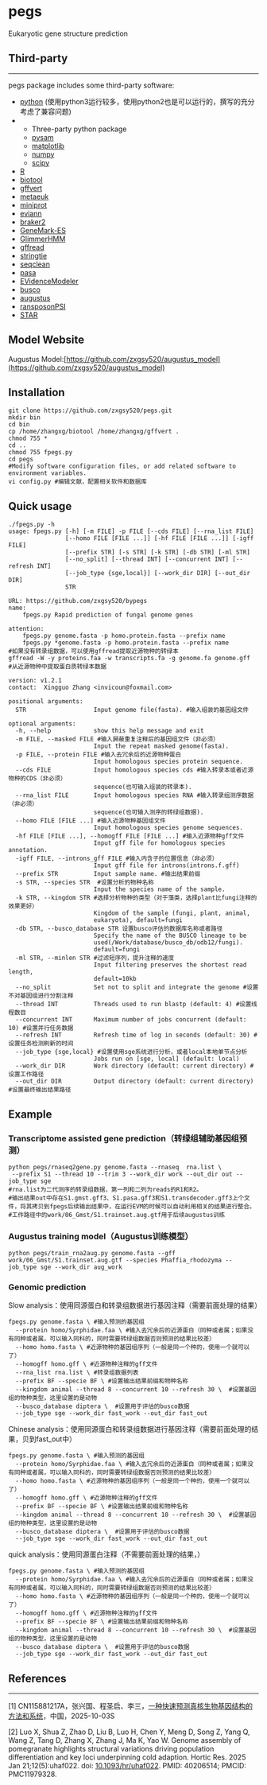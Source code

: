 # pegs
Eukaryotic gene structure prediction

## Third-party
-----------

pegs package includes some third-party software:
* [python](https://www.python.org/) (使用python3运行较多，使用python2也是可以运行的，撰写的充分考虑了兼容问题)
* * Three-party python package
  * [pysam](https://pypi.org/project/pysam/)
  * [matplotlib](https://matplotlib.org/)
  * [numpy](https://numpy.org/doc/stable/index.html)
  * [scipy](https://github.com/scipy/scipy)
* [R](https://www.r-project.org/)
* [biotool](https://github.com/zxgsy520/biotool)
* [gffvert](https://github.com/zxgsy520/gffvert)
* [metaeuk](https://github.com/soedinglab/metaeuk)
* [miniprot](https://github.com/lh3/miniprot)
* [eviann](https://github.com/alekseyzimin/EviAnn_release)
* [braker2](https://github.com/Gaius-Augustus/BRAKER)
* [GeneMark-ES](http://topaz.gatech.edu/GeneMark/license_download.cgi)
* [GlimmerHMM](https://ccb.jhu.edu/software/glimmerhmm/man.shtml)
* [gffread](https://github.com/gpertea/gffread)
* [stringtie](https://github.com/gpertea/stringtie)
* [seqclean](https://sourceforge.net/projects/seqclean/)
* [pasa](https://github.com/PASApipeline/PASApipeline)
* [EVidenceModeler](https://github.com/EVidenceModeler/EVidenceModeler)
* [busco](https://gitlab.com/ezlab/busco)
* [augustus](http://bioinf.uni-greifswald.de/augustus/)
* [ransposonPSI](http://transposonpsi.sourceforge.net/)
* [STAR](https://github.com/alexdobin/STAR)

## Model Website
Augustus Model:[https://github.com/zxgsy520/augustus_model](https://github.com/zxgsy520/augustus_model)




## Installation
```
git clone https://github.com/zxgsy520/pegs.git
mkdir bin
cd bin
cp /home/zhangxg/biotool /home/zhangxg/gffvert .
chmod 755 *
cd ..
chmod 755 fpegs.py
cd pegs
#Modify software configuration files, or add related software to environment variables.
vi config.py #编辑文献，配置相关软件和数据库
```
## Quick usage
```
./fpegs.py -h
usage: fpegs.py [-h] [-m FILE] -p FILE [--cds FILE] [--rna_list FILE]
                [--homo FILE [FILE ...]] [-hf FILE [FILE ...]] [-igff FILE]
                [--prefix STR] [-s STR] [-k STR] [-db STR] [-ml STR]
                [--no_split] [--thread INT] [--concurrent INT] [--refresh INT]
                [--job_type {sge,local}] [--work_dir DIR] [--out_dir DIR]
                STR

URL: https://github.com/zxgsy520/bypegs
name:
    fpegs.py Rapid prediction of fungal genome genes

attention:
    fpegs.py genome.fasta -p homo.protein.fasta --prefix name
    fpegs.py *genome.fasta -p homo.protein.fasta --prefix name
#如果没有转录组数据，可以使用gffread提取近源物种的转绿本
gffread -W -y proteins.faa -w transcripts.fa -g genome.fa genome.gff  #从近源物种中提取蛋白质转绿本数据

version: v1.2.1
contact:  Xingguo Zhang <invicoun@foxmail.com>        

positional arguments:
  STR                   Input genome file(fasta). #输入组装的基因组文件

optional arguments:
  -h, --help            show this help message and exit
  -m FILE, --masked FILE #输入屏蔽重复注释后的基因组文件（非必须）
                        Input the repeat masked genome(fasta).
  -p FILE, --protein FILE #输入去冗余后的近源物种蛋白
                        Input homologous species protein sequence.
  --cds FILE            Input homologous species cds #输入转录本或者近源物种的CDS（非必须）
                        sequence(也可输入组装的转录本).
  --rna_list FILE       Input homologous species RNA #输入转录组测序数据（非必须）
                        sequence(也可输入测序的转绿组数据).
  --homo FILE [FILE ...] #输入近源物种基因组文件
                        Input homologous species genome sequences.
  -hf FILE [FILE ...], --homogff FILE [FILE ...] #输入近源物种gff文件
                        Input gff file for homologous species annotation.
  -igff FILE, --introns_gff FILE #输入内含子的位置信息（非必须）
                        Input gff file for introns(introns.f.gff)
  --prefix STR          Input sample name. #输出结果前缀
  -s STR, --species STR  #设置分析的物种名称
                        Input the species name of the sample.
  -k STR, --kingdom STR #选择分析物种的类型（对于藻类，选择plant比fungi注释的效果更好）
                        Kingdom of the sample (fungi, plant, animal,
                        eukaryota), default=fungi
  -db STR, --busco_database STR 设置busco评估的数据库名称或者路径
                        Specify the name of the BUSCO lineage to be
                        used(/Work/database/busco_db/odb12/fungi).
                        default=fungi
  -ml STR, --minlen STR #过滤短序列，提升注释的速度
                        Input filtering preserves the shortest read length,
                        default=10kb
  --no_split            Set not to split and integrate the genome #设置不对基因组进行分割注释
  --thread INT          Threads used to run blastp (default: 4) #设置线程数目
  --concurrent INT      Maximum number of jobs concurrent (default: 10) #设置并行任务数据
  --refresh INT         Refresh time of log in seconds (default: 30) #设置任务检测刷新的时间
  --job_type {sge,local} #设置使用sge系统进行分析，或者local本地单节点分析
                        Jobs run on [sge, local] (default: local)
  --work_dir DIR        Work directory (default: current directory) #设置工作路径
  --out_dir DIR         Output directory (default: current directory) #设置最终输出结果路径
```

## Example
### Transcriptome assisted gene prediction（转绿组辅助基因组预测）
```
python pegs/rnaseq2gene.py genome.fasta --rnaseq  rna.list \
 --prefix S1 --thread 10 --trim 3 --work_dir work --out_dir out --job_type sge
#rna.list为二代测序的转录组数据，第一列和二列为reads的R1和R2。
#输出结果out中存在S1.gmst.gff3、S1.pasa.gff3和S1.transdecoder.gff3上个文件，将其拷贝到fpegs后续输出结果中，在运行EVM的时候可以自动利用相关的结果进行整合。
#工作路径中的work/06_Gmst/S1.trainset.aug.gtf用于后续augustus训练
```
### Augustus training model（Augustus训练模型）
```
python pegs/train_rna2aug.py genome.fasta --gff work/06_Gmst/S1.trainset.aug.gtf --species Phaffia_rhodozyma --job_type sge --work_dir aug_work
```

### Genomic prediction
Slow analysis：使用同源蛋白和转录组数据进行基因注释（需要前面处理的结果）
```
fpegs.py genome.fasta \ #输入预测的基因组
  --protein homo/Syrphidae.faa \ #输入去冗余后的近源蛋白（同种或者属；如果没有同种或者属，可以输入同科的，同时需要转绿组数据否则预测的结果比较差）
  --homo homo.fasta \ #近源物种的基因组序列（一般是同一个种的，使用一个就可以了）
  --homogff homo.gff \ #近源物种注释的gff文件
  --rna_list rna.list \ #转录组数据列表
  --prefix BF --specie BF \ #设置输出结果前缀和物种名称
  --kingdom animal --thread 8 --concurrent 10 --refresh 30 \  #设置基因组的物种类型，这里设置的是动物
  --busco_database diptera \  #设置用于评估的busco数据
  --job_type sge --work_dir fast_work --out_dir fast_out 
```
Chinese analysis：使用同源蛋白和转录组数据进行基因注释（需要前面处理的结果，贝到fast_out中）
```
fpegs.py genome.fasta \ #输入预测的基因组
  --protein homo/Syrphidae.faa \ #输入去冗余后的近源蛋白（同种或者属；如果没有同种或者属，可以输入同科的，同时需要转绿组数据否则预测的结果比较差）
  --homo homo.fasta \ #近源物种的基因组序列（一般是同一个种的，使用一个就可以了）
  --homogff homo.gff \ #近源物种注释的gff文件
  --prefix BF --specie BF \ #设置输出结果前缀和物种名称
  --kingdom animal --thread 8 --concurrent 10 --refresh 30 \  #设置基因组的物种类型，这里设置的是动物
  --busco_database diptera \  #设置用于评估的busco数据
  --job_type sge --work_dir fast_work --out_dir fast_out 
```

quick analysis：使用同源蛋白注释（不需要前面处理的结果，）
```
fpegs.py genome.fasta \ #输入预测的基因组
  --protein homo/Syrphidae.faa \ #输入去冗余后的近源蛋白（同种或者属；如果没有同种或者属，可以输入同科的，同时需要转绿组数据否则预测的结果比较差）
  --homo homo.fasta \ #近源物种的基因组序列（一般是同一个种的，使用一个就可以了）
  --homogff homo.gff \ #近源物种注释的gff文件
  --prefix BF --specie BF \ #设置输出结果前缀和物种名称
  --kingdom animal --thread 8 --concurrent 10 --refresh 30 \  #设置基因组的物种类型，这里设置的是动物
  --busco_database diptera \  #设置用于评估的busco数据
  --job_type sge --work_dir fast_work --out_dir fast_out 
```
## References
-----------
[1] CN115881217A，张兴国、程圣启、李三，[一种快速预测真核生物基因结构的方法和系统](https://wenku.baidu.com/view/a7f8a891757f5acfa1c7aa00b52acfc788eb9f9f.html?fr=aladdin266&ind=1&aigcsid=0&qtype=0&lcid=1&queryKey=%E7%9C%9F%E6%A0%B8%E7%94%9F%E7%89%A9%E5%9F%BA%E5%9B%A0%E7%BB%93%E6%9E%84%E9%A2%84%E6%B5%8B&verifyType=undefined&_wkts_=1760340272493&bdQuery=%E7%9C%9F%E6%A0%B8%E7%94%9F%E7%89%A9%E5%9F%BA%E5%9B%A0%E7%BB%93%E6%9E%84%E9%A2%84%E6%B5%8B)，中国，2025-10-03S

[2] Luo X, Shua Z, Zhao D, Liu B, Luo H, Chen Y, Meng D, Song Z, Yang Q, Wang Z, Tang D, Zhang X, Zhang J, Ma K, Yao W. Genome assembly of pomegranate highlights structural variations driving population differentiation and key loci underpinning cold adaption. Hortic Res. 2025 Jan 21;12(5):uhaf022. doi: [10.1093/hr/uhaf022](https://pmc.ncbi.nlm.nih.gov/articles/PMC11979328/). PMID: 40206514; PMCID: PMC11979328.
